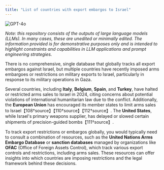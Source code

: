 ```yaml
---
title: "List of countries with export embargos to Israel"
---
```

![GPT-4o](https://img.shields.io/badge/GPT--4o-3333FF?style=for-the-badge&logo=openai&logoColor=white)



*Note: this repository consists of the outputs of large language models (LLMs). In many cases, these are unedited or minimally edited. The information provided is for demonstrative purposes only and is intended to highlight constraints and capabilities in LLM applications and prompt engineering strategies.*


There is no comprehensive, single database that globally tracks all export embargos against Israel, but multiple countries have recently imposed arms embargoes or restrictions on military exports to Israel, particularly in response to its military operations in Gaza.

Several countries, including **Italy**, **Belgium**, **Spain**, and **Turkey**, have halted or restricted arms sales to Israel in 2024, citing concerns about potential violations of international humanitarian law due to the conflict. Additionally, the **European Union** has encouraged its member states to limit arms sales to Israel【108†source】【110†source】【112†source】. The **United States**, while Israel's primary weapons supplier, has delayed or slowed certain shipments of precision-guided bombs【111†source】.

To track export restrictions or embargos globally, you would typically need to consult a combination of resources, such as the **United Nations Arms Embargo Database** or **sanction databases** managed by organizations like **OFAC** (Office of Foreign Assets Control), which track various export controls and restrictions, including arms sales. These resources can offer insights into which countries are imposing restrictions and the legal framework behind these decisions.